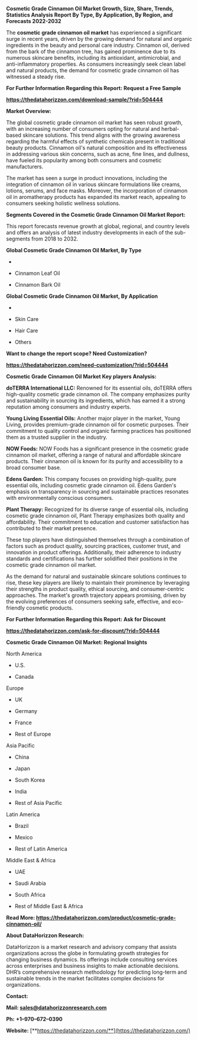 **Cosmetic Grade Cinnamon Oil Market Growth, Size, Share, Trends,
Statistics Analysis Report By Type, By Application, By Region, and
Forecasts 2022-2032**

The **cosmetic grade cinnamon oil market** has experienced a significant
surge in recent years, driven by the growing demand for natural and
organic ingredients in the beauty and personal care industry. Cinnamon
oil, derived from the bark of the cinnamon tree, has gained prominence
due to its numerous skincare benefits, including its antioxidant,
antimicrobial, and anti-inflammatory properties. As consumers
increasingly seek clean label and natural products, the demand for
cosmetic grade cinnamon oil has witnessed a steady rise.

**For Further Information Regarding this Report: Request a Free Sample**

**<https://thedatahorizzon.com/download-sample/?rid=504444>**

**Market Overview:**

The global cosmetic grade cinnamon oil market has seen robust growth,
with an increasing number of consumers opting for natural and
herbal-based skincare solutions. This trend aligns with the growing
awareness regarding the harmful effects of synthetic chemicals present
in traditional beauty products. Cinnamon oil's natural composition and
its effectiveness in addressing various skin concerns, such as acne,
fine lines, and dullness, have fueled its popularity among both
consumers and cosmetic manufacturers.

The market has seen a surge in product innovations, including the
integration of cinnamon oil in various skincare formulations like
creams, lotions, serums, and face masks. Moreover, the incorporation of
cinnamon oil in aromatherapy products has expanded its market reach,
appealing to consumers seeking holistic wellness solutions.

**Segments Covered in the Cosmetic Grade Cinnamon Oil Market Report:**

This report forecasts revenue growth at global, regional, and country
levels and offers an analysis of latest industry developments in each of
the sub-segments from 2018 to 2032.

**Global Cosmetic Grade Cinnamon Oil Market, By Type**

-   

-   Cinnamon Leaf Oil

-   Cinnamon Bark Oil

**Global Cosmetic Grade Cinnamon Oil Market, By Application**

-   

-   Skin Care

-   Hair Care

-   Others

**Want to change the report scope? Need Customization?**

**<https://thedatahorizzon.com/need-customization/?rid=504444>**

**Cosmetic Grade Cinnamon Oil Market Key players Analysis:**

**doTERRA International LLC:** Renowned for its essential oils, doTERRA
offers high-quality cosmetic grade cinnamon oil. The company emphasizes
purity and sustainability in sourcing its ingredients, which has earned
it a strong reputation among consumers and industry experts.

**Young Living Essential Oils:** Another major player in the market,
Young Living, provides premium-grade cinnamon oil for cosmetic purposes.
Their commitment to quality control and organic farming practices has
positioned them as a trusted supplier in the industry.

**NOW Foods:** NOW Foods has a significant presence in the cosmetic
grade cinnamon oil market, offering a range of natural and affordable
skincare products. Their cinnamon oil is known for its purity and
accessibility to a broad consumer base.

**Edens Garden:** This company focuses on providing high-quality, pure
essential oils, including cosmetic grade cinnamon oil. Edens Garden's
emphasis on transparency in sourcing and sustainable practices resonates
with environmentally conscious consumers.

**Plant Therapy:** Recognized for its diverse range of essential oils,
including cosmetic grade cinnamon oil, Plant Therapy emphasizes both
quality and affordability. Their commitment to education and customer
satisfaction has contributed to their market presence.

These top players have distinguished themselves through a combination of
factors such as product quality, sourcing practices, customer trust, and
innovation in product offerings. Additionally, their adherence to
industry standards and certifications has further solidified their
positions in the cosmetic grade cinnamon oil market.

As the demand for natural and sustainable skincare solutions continues
to rise, these key players are likely to maintain their prominence by
leveraging their strengths in product quality, ethical sourcing, and
consumer-centric approaches. The market's growth trajectory appears
promising, driven by the evolving preferences of consumers seeking safe,
effective, and eco-friendly cosmetic products.

**For Further Information Regarding this Report: Ask for Discount**

**<https://thedatahorizzon.com/ask-for-discount/?rid=504444>**

**Cosmetic Grade Cinnamon Oil Market: Regional Insights**

North America

-   U.S.

-   Canada

Europe

-   UK

-   Germany

-   France

-   Rest of Europe

Asia Pacific

-   China

-   Japan

-   South Korea

-   India

-   Rest of Asia Pacific

Latin America

-   Brazil

-   Mexico

-   Rest of Latin America

Middle East & Africa

-   UAE

-   Saudi Arabia

-   South Africa

-   Rest of Middle East & Africa

**Read More:
<https://thedatahorizzon.com/product/cosmetic-grade-cinnamon-oil/>**

**About DataHorizzon Research:**

DataHorizzon is a market research and advisory company that assists
organizations across the globe in formulating growth strategies for
changing business dynamics. Its offerings include consulting services
across enterprises and business insights to make actionable decisions.
DHR’s comprehensive research methodology for predicting long-term and
sustainable trends in the market facilitates complex decisions for
organizations.

**Contact:**

**Mail: <sales@datahorizzonresearch.com>**

**Ph:** **+1–970–672–0390**

**Website:**
[**https://thedatahorizzon.com/**](https://thedatahorizzon.com/)
